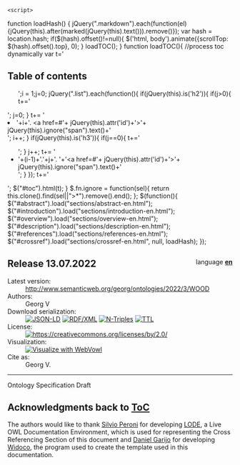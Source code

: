 <html>
<head>
<meta http-equiv="content-type" content="text/html; charset=UTF-8" />
 <link rel="stylesheet" href="resources/primer.css" media="screen" />    <link rel="stylesheet" href="resources/rec.css" media="screen" />    <link rel="stylesheet" href="resources/extra.css" media="screen" />    <link rel="stylesheet" href="resources/owl.css" media="screen" />    <title>Ontology Documentation generated by WIDOCO</title>


<!-- SCHEMA.ORG METADATA -->
<script type="application/ld+json">{"@context":"https://schema.org","@type":"TechArticle","url":"http://www.semanticweb.org/georg/ontologies/2022/3/WOOD","image":"http://vowl.visualdataweb.org/webvowl/#iri=http://www.semanticweb.org/georg/ontologies/2022/3/WOOD","name":"http://www.semanticweb.org/georg/ontologies/2022/3/WOOD", "headline":"This Ontology helps to define wood damages in the field of construction. Experts in wood damages can use this ontology for writing reports. It is a sub-ontology to the "Damage Topology Ontology" and is defined as an "Classified damage". It defines damage types, connected causes, repair methods and investigation procedures. All these categories are part of the Report.", "datePublished":"13.07.2022", "license":"https://creativecommons.org/licenses/by/2.0/", "author":[{"@type":"Person","name":"Georg V"}]}</script>

<script src="resources/jquery.js"></script> 
<script src="resources/marked.min.js"></script> 
    <script> 
function loadHash() {
  jQuery(".markdown").each(function(el){jQuery(this).after(marked(jQuery(this).text())).remove()});
	var hash = location.hash;
	if($(hash).offset()!=null){
	  $('html, body').animate({scrollTop: $(hash).offset().top}, 0);
}
	loadTOC();
}
function loadTOC(){
	//process toc dynamically
	  var t='<h2>Table of contents</h2><ul>';i = 1;j=0;
	  jQuery(".list").each(function(){
		if(jQuery(this).is('h2')){
			if(j>0){
				t+='</ul>';
				j=0;
			}
			t+= '<li>'+i+'. <a href=#'+ jQuery(this).attr('id')+'>'+ jQuery(this).ignore("span").text()+'</a></li>';
			i++;
		}
		if(jQuery(this).is('h3')){
			if(j==0){
				t+='<ul>';
			}
			j++;
			t+= '<li>'+(i-1)+'.'+j+'. '+'<a href=#'+ jQuery(this).attr('id')+'>'+ jQuery(this).ignore("span").text()+'</a></li>';
		}
	  });
	  t+='</ul>';
	  $("#toc").html(t); 
}
 $.fn.ignore = function(sel){
        return this.clone().find(sel||">*").remove().end();
 };    $(function(){
      $("#abstract").load("sections/abstract-en.html"); 
      $("#introduction").load("sections/introduction-en.html"); 
      $("#overview").load("sections/overview-en.html"); 
      $("#description").load("sections/description-en.html"); 
      $("#references").load("sections/references-en.html"); 
      $("#crossref").load("sections/crossref-en.html", null, loadHash); 
    });
    </script> 
  </head> 

<body>
<div class="container">
<div class="head">
<div style="float:right">language <a href="index-en.html"><b>en</b></a> </div>
<h2>Release 13.07.2022</h2>


<dl>
<dt>Latest version:</dt>
<dd><a href="http://www.semanticweb.org/georg/ontologies/2022/3/WOOD">http://www.semanticweb.org/georg/ontologies/2022/3/WOOD</a></dd>
<dt>Authors:</dt>
<dd>Georg V</dd>

<dt>Download serialization:</dt><dd><span><a href="ontology.jsonld" target="_blank"><img src="https://img.shields.io/badge/Format-JSON_LD-blue.svg" alt="JSON-LD" /></a> </span><span><a href="ontology.rdf" target="_blank"><img src="https://img.shields.io/badge/Format-RDF/XML-blue.svg" alt="RDF/XML" /></a> </span><span><a href="ontology.nt" target="_blank"><img src="https://img.shields.io/badge/Format-N_Triples-blue.svg" alt="N-Triples" /></a> </span><span><a href="ontology.ttl" target="_blank"><img src="https://img.shields.io/badge/Format-TTL-blue.svg" alt="TTL" /></a> </span></dd><dt>License:</dt><dd><a href="https://creativecommons.org/licenses/by/2.0/" target="_blank"><img src="https://img.shields.io/badge/License-https://creativecommons.org/licenses/by/2.0/-blue.svg" alt="https://creativecommons.org/licenses/by/2.0/" /></a>
</dd><dt>Visualization:</dt><dd><a href="webvowl/index.html#" target="_blank"><img src="https://img.shields.io/badge/Visualize_with-WebVowl-blue.svg" alt="Visualize with WebVowl" /></a></dd>
<!-- <dt>Evaluation:</dt><dd><a href="OOPSEvaluation/oopsEval.html#" target="_blank"><img src="https://img.shields.io/badge/Evaluate_with-OOPS! (OntOlogy Pitfall Scanner!)-blue.svg" alt="Evaluate with OOPS!" /></a></dd> --><dt>Cite as:</dt>
<dd>Georg V.</dd>
</dl>

<hr/>
</div>
<div class="status">
<div>
<span>Ontology Specification Draft</span>
</div>
</div>     <div id="abstract"></div>
<div id="toc"></div>     <div id="introduction"></div>
     <div id="overview"></div>
     <div id="description"></div>
     <div id="crossref"></div>
     <div id="references"></div>
<div id="acknowledgments">
<h2 id="ack" class="list">Acknowledgments <span class="backlink"> back to <a href="#toc">ToC</a></span></h2>
<p>
The authors would like to thank <a href="http://www.essepuntato.it/">Silvio Peroni</a> for developing <a href="http://www.essepuntato.it/lode">LODE</a>, a Live OWL Documentation Environment, which is used for representing the Cross Referencing Section of this document and <a href="https://w3id.org/people/dgarijo">Daniel Garijo</a> for developing <a href="https://github.com/dgarijo/Widoco">Widoco</a>, the program used to create the template used in this documentation.</p>
</div>


</div>
</body>
</html>
